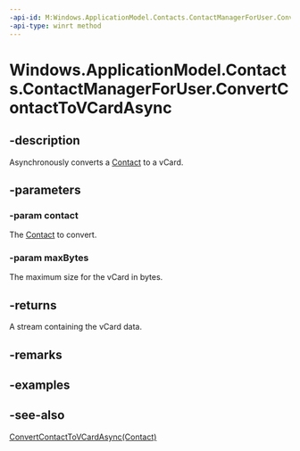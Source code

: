 ----api-id: M:Windows.ApplicationModel.Contacts.ContactManagerForUser.ConvertContactToVCardAsync(Windows.ApplicationModel.Contacts.Contact,System.UInt32)
-api-type: winrt method
---<!-- Method syntaxpublic Windows.Foundation.IAsyncOperation<Windows.Storage.Streams.RandomAccessStreamReference> ConvertContactToVCardAsync(Windows.ApplicationModel.Contacts.Contact contact, System.UInt32 maxBytes)--># Windows.ApplicationModel.Contacts.ContactManagerForUser.ConvertContactToVCardAsync## -descriptionAsynchronously converts a [Contact](contact.md) to a vCard.## -parameters### -param contactThe [Contact](contact.md) to convert.### -param maxBytesThe maximum size for the vCard in bytes.## -returnsA stream containing the vCard data.## -remarks## -examples## -see-also[ConvertContactToVCardAsync(Contact)](contactmanagerforuser_convertcontacttovcardasync_1509087447.md)
